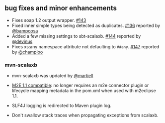 ## bug fixes and minor enhancements
- Fixes soap 1.2 output wrapper. [#143][143]
- Fixed inner simple types being detected as duplicates. [#136][136] reported by [@bampoosa][@bampoosa]
- Added a few missing settings to sbt-scalaxb. [#144][144] reported by [@devinus][@devinus]
- Fixes xs:any namespace attribute not defaulting to `##any`. [#147][147] reported by [@champloo][@champloo]

### mvn-scalaxb
- mvn-scalaxb was updated by [@martiell][@martiell]
- [M2E 1.1 compatible][m2e]: no longer requires an m2e connector plugin or
  lifecycle mapping metadata in the pom.xml when used with m2eclipse 1.1.
- SLF4J logging is redirected to Maven plugin log.
- Don't swallow stack traces when propagating exceptions from scalaxb.

  [136]: https://github.com/eed3si9n/scalaxb/issues/136
  [143]: https://github.com/eed3si9n/scalaxb/issues/143
  [144]: https://github.com/eed3si9n/scalaxb/issues/144
  [147]: https://github.com/eed3si9n/scalaxb/issues/147
  [m2e]: http://wiki.eclipse.org/M2E_compatible_maven_plugins
  [@bampoosa]: https://github.com/bampoosa
  [@devinus]: https://github.com/devinus
  [@martiell]: https://github.com/martiell
  [@champloo]: https://github.com/champloo
